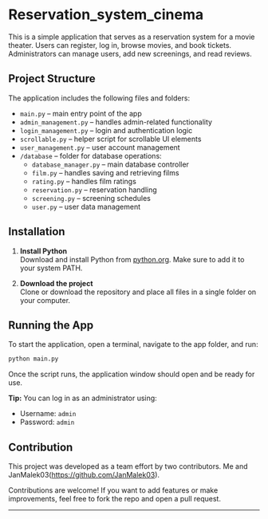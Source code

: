 # Reservation_system_cinema
This is a simple application that serves as a reservation system for a movie theater. Users can register, log in, browse movies, and book tickets. Administrators can manage users, add new screenings, and read reviews.

## Project Structure

The application includes the following files and folders:

- `main.py` – main entry point of the app
- `admin_management.py` – handles admin-related functionality
- `login_management.py` – login and authentication logic
- `scrollable.py` – helper script for scrollable UI elements
- `user_management.py` – user account management
- `/database` – folder for database operations:
  - `database_manager.py` – main database controller
  - `film.py` – handles saving and retrieving films
  - `rating.py` – handles film ratings
  - `reservation.py` – reservation handling
  - `screening.py` – screening schedules
  - `user.py` – user data management

## Installation

1. **Install Python**  
   Download and install Python from [python.org](https://www.python.org/downloads/). Make sure to add it to your system PATH.

2. **Download the project**  
   Clone or download the repository and place all files in a single folder on your computer.

## Running the App

To start the application, open a terminal, navigate to the app folder, and run:

```bash
python main.py
```

Once the script runs, the application window should open and be ready for use.

**Tip:** You can log in as an administrator using:
- Username: `admin`
- Password: `admin`

## Contribution

This project was developed as a team effort by two contributors. Me and JanMalek03(https://github.com/JanMalek03).  

Contributions are welcome! If you want to add features or make improvements, feel free to fork the repo and open a pull request.

---
